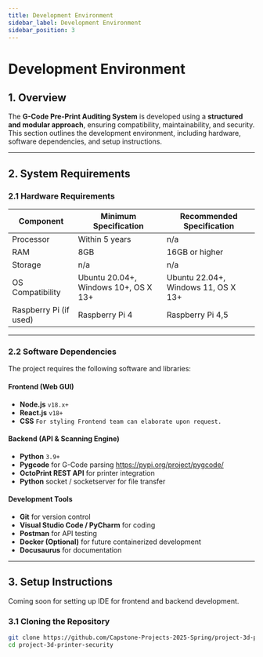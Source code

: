 ```yaml
---
title: Development Environment
sidebar_label: Development Environment
sidebar_position: 3
---
```



# **Development Environment**

## **1. Overview**
The **G-Code Pre-Print Auditing System** is developed using a **structured and modular approach**, ensuring compatibility, maintainability, and security. This section outlines the development environment, including hardware, software dependencies, and setup instructions.

---

## **2. System Requirements**

### **2.1 Hardware Requirements**
| Component             | Minimum Specification                | Recommended Specification           |
|----------------------|--------------------------------------|-------------------------------------|
| Processor           | Within 5 years                       | n/a                                 |
| RAM                | 8GB                                  | 16GB or higher                      |
| Storage            | n/a                                  | n/a                                 |
| OS Compatibility   | Ubuntu 20.04+, Windows 10+, OS X 13+ | Ubuntu 22.04+, Windows 11, OS X 13+ |
| Raspberry Pi (if used) | Raspberry Pi 4                       | Raspberry Pi 4,5                    |

---

### **2.2 Software Dependencies**
The project requires the following software and libraries:

#### **Frontend (Web GUI)**
- **Node.js** `v18.x+`
- **React.js** `v18+`
- **CSS** `For styling Frontend team can elaborate upon request.`


#### **Backend (API & Scanning Engine)**
- **Python** `3.9+`
- **Pygcode** for G-Code parsing https://pypi.org/project/pygcode/
- **OctoPrint REST API** for printer integration
- **Python** socket / socketserver for file transfer

#### **Development Tools**
- **Git** for version control
- **Visual Studio Code / PyCharm** for coding
- **Postman** for API testing
- **Docker (Optional)** for future containerized development
- **Docusaurus** for documentation

---

## **3. Setup Instructions**
Coming soon for setting up IDE for frontend and backend development.

### **3.1 Cloning the Repository**
```sh
git clone https://github.com/Capstone-Projects-2025-Spring/project-3d-printer-security.git
cd project-3d-printer-security
